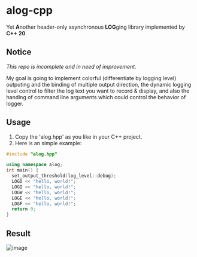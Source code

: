 # alog-cpp
Yet **A**nother header-only asynchronous **LOG**ging library implemented by **C++ 20**

## Notice
*This repo is incomplete and in need of improvement.*

My goal is going to implement colorful (differentiate by logging level) outputing and the binding of multiple output direction,
the dynamic logging level control to filter the log text you want to record & display, 
and also the handing of command line arguments which could control the behavior of logger.

## Usage
  1. Copy the 'alog.hpp' as you like in your C++ project.
  2. Here is an simple example:
  ```cpp
#include "alog.hpp"

using namespace alog;
int main() {
	set_output_threshold(log_level::debug);
	LOGD << "hello, world!";
	LOGI << "hello, world!";
	LOGW << "hello, world!";
	LOGE << "hello, world!";
	LOGF << "hello, world!";
	return 0;
}
  ```
## Result
![image](https://user-images.githubusercontent.com/20834047/186965817-43cc4e8e-cd98-4092-9d10-166b471aafbc.png)
